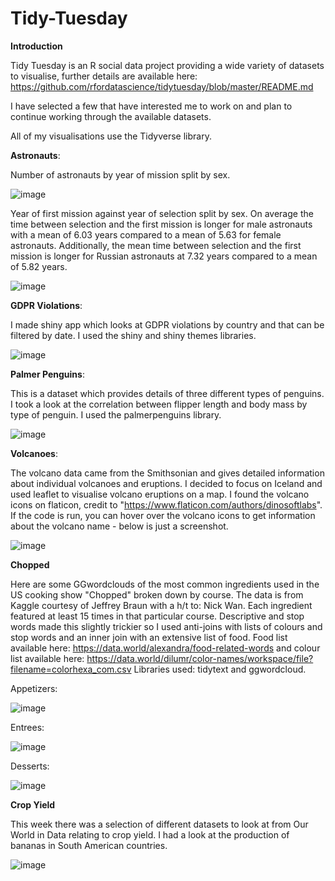 # Tidy-Tuesday

**Introduction**

Tidy Tuesday is an R social data project providing a wide variety of datasets to visualise, further details are available here: https://github.com/rfordatascience/tidytuesday/blob/master/README.md

I have selected a few that have interested me to work on and plan to continue working through the available datasets.

All of my visualisations use the Tidyverse library. 

**Astronauts**:

Number of astronauts by year of mission split by sex.

![image](https://user-images.githubusercontent.com/59340652/90976286-aefb0280-e533-11ea-8bb3-f54f7fbcdfc9.png)


Year of first mission against year of selection split by sex. On average the time between selection and the first mission is longer for male astronauts with a mean of 6.03 years compared to a mean of 5.63 for female astronauts. Additionally, the mean time between selection and the first mission is longer for Russian astronauts at 7.32 years compared to a mean of 5.82 years. 

![image](https://user-images.githubusercontent.com/59340652/90976299-c1753c00-e533-11ea-985b-0e0192ad0aee.png)


**GDPR Violations**:

I made shiny app which looks at GDPR violations by country and that can be filtered by date. I used the shiny and shiny themes libraries. 

![image](https://user-images.githubusercontent.com/59340652/90669902-46b5d380-e24a-11ea-84b0-0e07c889ea61.png)


**Palmer Penguins**:

This is a dataset which provides details of three different types of penguins. I took a look at the correlation between flipper length and body mass by type of penguin. I used the palmerpenguins library. 

![image](https://user-images.githubusercontent.com/59340652/90976744-69403900-e537-11ea-9c40-629ffa681351.png)

**Volcanoes**:

The volcano data came from the Smithsonian and gives detailed information about individual volcanoes and eruptions. I decided to focus on Iceland and used leaflet to visualise volcano eruptions on a map. I found the volcano icons on flaticon, credit to "https://www.flaticon.com/authors/dinosoftlabs". If the code is run, you can hover over the volcano icons to get information about the volcano name - below is just a screenshot.  

![image](https://user-images.githubusercontent.com/59340652/90668303-cc844f80-e247-11ea-9eb2-4492b143386c.png)

**Chopped**

Here are some GGwordclouds of the most common ingredients used in the US cooking show "Chopped" broken down by course. The data is from Kaggle courtesy of Jeffrey Braun with a h/t to: Nick Wan. Each ingredient featured at least 15 times in that particular course. Descriptive and stop words made this slightly trickier so I used anti-joins with lists of colours and stop words and an inner join with an extensive list of food. Food list available here: https://data.world/alexandra/food-related-words and colour list available here: https://data.world/dilumr/color-names/workspace/file?filename=colorhexa_com.csv Libraries used: tidytext and ggwordcloud.

Appetizers:

![image](https://user-images.githubusercontent.com/59340652/91607992-a6a82a80-e96c-11ea-94e6-96bf8638dc02.png)

Entrees:

![image](https://user-images.githubusercontent.com/59340652/91608074-c7708000-e96c-11ea-868f-f619d32a1af3.png)

Desserts:

![image](https://user-images.githubusercontent.com/59340652/91608092-ce978e00-e96c-11ea-9fe2-bf145317a1cc.png)

**Crop Yield**

This week there was a selection of different datasets to look at from Our World in Data relating to crop yield. I had a look at the production of bananas in South American countries. 

![image](https://user-images.githubusercontent.com/59340652/91878167-d01bcb80-ec76-11ea-87cd-f409bafd0279.png)






